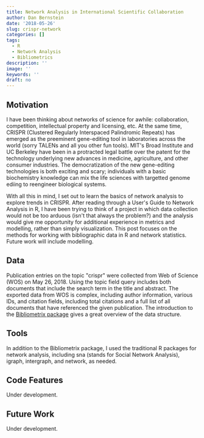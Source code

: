 ```yaml
---
title: Network Analysis in International Scientific Collaboration
author: Dan Bernstein
date: '2018-05-26'
slug: crispr-network
categories: []
tags:
  - R
  - Network Analysis
  - Bibliometrics
description: ''
image: ''
keywords: ''
draft: no
---
```


## **Motivation**
I have been thinking about networks of science for awhile: collaboration, competition, intellectual property and licensing, etc. At the same time, CRISPR (Clustered Regularly Interspaced Palindromic Repeats) has emerged as the preeminent gene-editing tool in laboratories across the world (sorry TALENs and all you other fun tools). MIT's Broad Institute and UC Berkeley have been in a protracted legal battle over the patent for the technology underlying new advances in medicine, agriculture, and other consumer industries. The democratization of the new gene-editing technologies is both exciting and scary; individuals with a basic biochemistry knowledge can mix the life sciences with targetted genome ediing to reengineer biological systems. 

With all this in mind, I set out to learn the basics of network analysis to explore trends in CRISPR. After reading through a User's Guide to Network Analysis in R, I have been trying to think of a project in which data collection would not be too arduous (isn't that always the problem?) and the analysis would give me opportunity for additional experience in metrics and modelling, rather than simply visualization. This post focuses on the methods for working with bibliographic data in R and network statistics. Future work will include modelling.


## **Data**  
Publication entries on the topic "crispr" were collected from Web of Science (WOS) on May 26, 2018. Using the topic field query includes both documents that include the search term in the title and abstract. The exported data from WOS is complex, including author information, various IDs, and citation fields, including total citations and a full list of all documents that have referenced the given publication. The introduction to the [Bibliometrix package](https://cran.r-project.org/web/packages/bibliometrix/vignettes/bibliometrix-vignette.html) gives a great overview of the data structure. 

## **Tools**

In addition to the Bibliometrix package, I used the traditional R packages for network analysis, including sna (stands for Social Network Analysis), igraph, intergraph, and network, as needed.

## **Code Features**  

Under development.

## **Future Work**

Under development.

